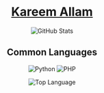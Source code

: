 <a href="AllamDev.github.io">
<h1 align="center">
Kareem Allam
</h1>
</a>
<p align="center">
<img alt = "GitHub Stats" src="https://github-readme-stats.vercel.app/api?username=AllamDev&count_private=true&show_icons=true&icon_color=fff&hide_border=true&title_color=5391FE&text_color=fff&theme=dark">
</p>
<h2 align="center">
Common Languages
 </h2>
<p align="center">
  <img alt = "Python" src="https://img.shields.io/badge/Python-3776AB?style=for-the-badge&logo=python&logoColor=white">
  <img alt = "PHP" src="https://img.shields.io/badge/PHP-777BB4?style=for-the-badge&logo=php&logoColor=white">
</p>
<p align="center">
<img alt = "Top Language" src="https://github-readme-stats.vercel.app/api/top-langs/?username=AllamDev&layout=compact&hide=html,&hide_border=true&title_color=5391FE&text_color=fff&theme=dark">
</p>
